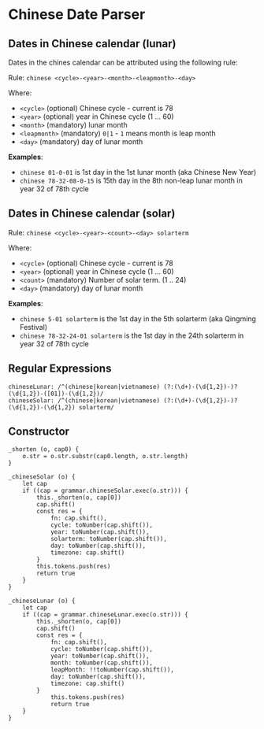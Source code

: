 # Chinese Date Parser

## Dates in Chinese calendar (lunar)

Dates in the chines calendar can be attributed using the following rule:

Rule: `chinese <cycle>-<year>-<month>-<leapmonth>-<day>`

Where:
- `<cycle>` (optional) Chinese cycle - current is 78
- `<year>` (optional) year in Chinese cycle (1 ... 60)
- `<month>` (mandatory) lunar month
- `<leapmonth>` (mandatory) `0|1` - `1` means month is leap month
- `<day>` (mandatory) day of lunar month

**Examples**:

- `chinese 01-0-01` is 1st day in the 1st lunar month (aka Chinese New Year)
- `chinese 78-32-08-0-15` is 15th day in the 8th non-leap lunar month in year 32 of 78th cycle

## Dates in Chinese calendar (solar)

Rule: `chinese <cycle>-<year>-<count>-<day> solarterm`

Where:
- `<cycle>` (optional) Chinese cycle - current is 78
- `<year>` (optional) year in Chinese cycle (1 ... 60)
- `<count>` (mandatory) Number of solar term. (1 .. 24)
- `<day>` (mandatory) day of lunar month

**Examples**:

- `chinese 5-01 solarterm` is the 1st day in the 5th solarterm (aka Qingming Festival)
- `chinese 78-32-24-01 solarterm` is the 1st day in the 24th solarterm in year 32 of 78th cycle


## Regular Expressions

	chineseLunar: /^(chinese|korean|vietnamese) (?:(\d+)-(\d{1,2})-)?(\d{1,2})-([01])-(\d{1,2})/
    chineseSolar: /^(chinese|korean|vietnamese) (?:(\d+)-(\d{1,2})-)?(\d{1,2})-(\d{1,2}) solarterm/

## Constructor

	_shorten (o, cap0) {
		o.str = o.str.substr(cap0.length, o.str.length)
	}

	_chineseSolar (o) {
		let cap
		if ((cap = grammar.chineseSolar.exec(o.str))) {
			this._shorten(o, cap[0])
			cap.shift()
			const res = {
				fn: cap.shift(),
				cycle: toNumber(cap.shift()),
				year: toNumber(cap.shift()),
				solarterm: toNumber(cap.shift()),
				day: toNumber(cap.shift()),
				timezone: cap.shift()
			}
			this.tokens.push(res)
			return true
		}
	}

	_chineseLunar (o) {
		let cap
		if ((cap = grammar.chineseLunar.exec(o.str))) {
			this._shorten(o, cap[0])
			cap.shift()
			const res = {
				fn: cap.shift(),
				cycle: toNumber(cap.shift()),
				year: toNumber(cap.shift()),
				month: toNumber(cap.shift()),
				leapMonth: !!toNumber(cap.shift()),
				day: toNumber(cap.shift()),
				timezone: cap.shift()
			}
				this.tokens.push(res)
				return true
		}
	}